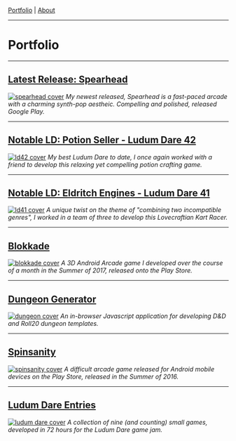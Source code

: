 [Portfolio](index.md) | [About](about.md)

____

# Portfolio

____

## [Latest Release: Spearhead](spearhead.md)
[![spearhead cover](https://cdn.discordapp.com/attachments/385469825750663169/486203566420262932/portfolio_spearhead.png)](spearhead.html)
*My newest released, Spearhead is a fast-paced arcade with a charming synth-pop aestheic. Compelling and polished, released Google Play.*


____

## [Notable LD: Potion Seller - Ludum Dare 42](ld42.md)
[![ld42 cover](https://cdn.discordapp.com/attachments/385469825750663169/486203389336616972/Portfolio_ps.png)](ld42.html)
*My best Ludum Dare to date, I once again worked with a friend to develop this relaxing yet compelling potion crafting game.*

____

## [Notable LD: Eldritch Engines - Ludum Dare 41](ld41.md)
[![ld41 cover](https://cdn.discordapp.com/attachments/385469825750663169/440978357337849876/portfolio_ee.png)](ld41.html)
*A unique twist on the theme of "combining two incompatible genres", I worked in a team of three to develop this Lovecraftian Kart Racer.*

____

## [Blokkade](blokkade.md)
[![blokkade cover](https://cdn.discordapp.com/attachments/385469825750663169/385469936203726849/blokkade.png)](blokkade.html)
*A 3D Android Arcade game I developed over the course of a month in the Summer of 2017, released onto the Play Store.*

____

## [Dungeon Generator](dungeon.md)
[![dungeon cover](https://media.discordapp.net/attachments/385469825750663169/385475330363621376/dungeon2.png?width=901&height=676)](dungeon.html)
*An in-browser Javascript application for developing D&D and Roll20 dungeon templates.*

____

## [Spinsanity](spinsanity.md)
[![spinsanity cover](https://cdn.discordapp.com/attachments/385469825750663169/385469952502792203/spinsanity.png)](spinsanity.html)
*A difficult arcade game released for Android mobile devices on the Play Store, released in the Summer of 2016.*

____

## [Ludum Dare Entries](ludum.md)
[![ludum dare cover](https://cdn.discordapp.com/attachments/385469825750663169/385469989345558529/ludum_dare_2.png)](ludum.html)
*A collection of nine (and counting) small games, developed in 72 hours for the Ludum Dare game jam.*
